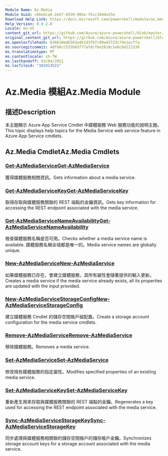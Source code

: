 ```yaml
---
Module Name: Az.Media
Module Guid: c66edca6-2e57-4550-905e-f5cc104de25e
Download Help Link: https://docs.microsoft.com/powershell/module/az.media
Help Version: 0.9.2.0
Locale: en-US
content_git_url: https://github.com/Azure/azure-powershell/blob/master/src/Media/Media/help/Az.Media.md
original_content_git_url: https://github.com/Azure/azure-powershell/blob/master/src/Media/Media/help/Az.Media.md
ms.openlocfilehash: 636610ed6303a4b1d3fbfc99a43723c74e1ecffa
ms.sourcegitcommit: 4dfb0cc533b83f77afdcfbe2618c1e6c8d221330
ms.translationtype: MT
ms.contentlocale: zh-TW
ms.lasthandoff: 03/04/2021
ms.locfileid: "101913521"
---
```

# <span data-ttu-id="ac58d-101">Az.Media 模組</span><span class="sxs-lookup"><span data-stu-id="ac58d-101">Az.Media Module</span></span>
## <span data-ttu-id="ac58d-102">描述</span><span class="sxs-lookup"><span data-stu-id="ac58d-102">Description</span></span>
<span data-ttu-id="ac58d-103">本主題顯示 Azure App Service Cmdlet 中媒體服務 Web 服務功能的說明主題。</span><span class="sxs-lookup"><span data-stu-id="ac58d-103">This topic displays help topics for the Media Service web service feature in Azure App Service cmdlets.</span></span>

## <span data-ttu-id="ac58d-104">Az.Media Cmdlet</span><span class="sxs-lookup"><span data-stu-id="ac58d-104">Az.Media Cmdlets</span></span>
### [<span data-ttu-id="ac58d-105">Get-AzMediaService</span><span class="sxs-lookup"><span data-stu-id="ac58d-105">Get-AzMediaService</span></span>](Get-AzMediaService.md)
<span data-ttu-id="ac58d-106">獲得媒體服務相關資訊。</span><span class="sxs-lookup"><span data-stu-id="ac58d-106">Gets information about a media service.</span></span>

### [<span data-ttu-id="ac58d-107">Get-AzMediaServiceKey</span><span class="sxs-lookup"><span data-stu-id="ac58d-107">Get-AzMediaServiceKey</span></span>](Get-AzMediaServiceKey.md)
<span data-ttu-id="ac58d-108">取得存取與媒體服務關聯的 REST 端點的金鑰資訊。</span><span class="sxs-lookup"><span data-stu-id="ac58d-108">Gets key information for accessing the REST endpoint associated with the media service.</span></span>

### [<span data-ttu-id="ac58d-109">Get-AzMediaServiceNameAvailability</span><span class="sxs-lookup"><span data-stu-id="ac58d-109">Get-AzMediaServiceNameAvailability</span></span>](Get-AzMediaServiceNameAvailability.md)
<span data-ttu-id="ac58d-110">檢查媒體服務名稱是否可用。</span><span class="sxs-lookup"><span data-stu-id="ac58d-110">Checks whether a media service name is available.</span></span>
<span data-ttu-id="ac58d-111">媒體服務名稱全域都是唯一的。</span><span class="sxs-lookup"><span data-stu-id="ac58d-111">Media service names are globally unique.</span></span>

### [<span data-ttu-id="ac58d-112">New-AzMediaService</span><span class="sxs-lookup"><span data-stu-id="ac58d-112">New-AzMediaService</span></span>](New-AzMediaService.md)
<span data-ttu-id="ac58d-113">如果媒體服務已存在，會建立媒體服務，其所有屬性會隨著提供的輸入更新。</span><span class="sxs-lookup"><span data-stu-id="ac58d-113">Creates a media service if the media service already exists, all its properties are updated with the input provided.</span></span>

### [<span data-ttu-id="ac58d-114">New-AzMediaServiceStorageConfig</span><span class="sxs-lookup"><span data-stu-id="ac58d-114">New-AzMediaServiceStorageConfig</span></span>](New-AzMediaServiceStorageConfig.md)
<span data-ttu-id="ac58d-115">建立媒體服務 Cmdlet 的儲存空間帳戶組配置。</span><span class="sxs-lookup"><span data-stu-id="ac58d-115">Create a storage account configuration for the media service cmdlets.</span></span>

### [<span data-ttu-id="ac58d-116">Remove-AzMediaService</span><span class="sxs-lookup"><span data-stu-id="ac58d-116">Remove-AzMediaService</span></span>](Remove-AzMediaService.md)
<span data-ttu-id="ac58d-117">移除媒體服務。</span><span class="sxs-lookup"><span data-stu-id="ac58d-117">Removes a media service.</span></span>

### [<span data-ttu-id="ac58d-118">Set-AzMediaService</span><span class="sxs-lookup"><span data-stu-id="ac58d-118">Set-AzMediaService</span></span>](Set-AzMediaService.md)
<span data-ttu-id="ac58d-119">修改現有媒體服務的指定屬性。</span><span class="sxs-lookup"><span data-stu-id="ac58d-119">Modifies specified properties of an existing media service.</span></span>

### [<span data-ttu-id="ac58d-120">Set-AzMediaServiceKey</span><span class="sxs-lookup"><span data-stu-id="ac58d-120">Set-AzMediaServiceKey</span></span>](Set-AzMediaServiceKey.md)
<span data-ttu-id="ac58d-121">重新產生用來存取與媒體服務關聯的 REST 端點的金鑰。</span><span class="sxs-lookup"><span data-stu-id="ac58d-121">Regenerates a key used for accessing the REST endpoint associated with the media service.</span></span>

### [<span data-ttu-id="ac58d-122">Sync-AzMediaServiceStorageKey</span><span class="sxs-lookup"><span data-stu-id="ac58d-122">Sync-AzMediaServiceStorageKey</span></span>](Sync-AzMediaServiceStorageKey.md)
<span data-ttu-id="ac58d-123">同步處理與媒體服務相關聯的儲存空間帳戶的儲存帳戶金鑰。</span><span class="sxs-lookup"><span data-stu-id="ac58d-123">Synchronizes storage account keys for a storage account associated with the media service.</span></span>

